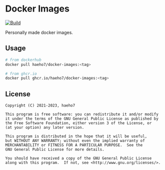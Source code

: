# Docker Images

[![Build](https://github.com/haeho7/docker-images/actions/workflows/ci.yml/badge.svg)](https://github.com/haeho7/docker-images/actions)

Personally made docker images.

## Usage

```sh
# from dockerhub
docker pull haeho7/docker-images:<tag>

# from ghcr.io
docker pull ghcr.io/haeho7/docker-images:<tag>
```

## License

```
Copyright (C) 2021-2023, haeho7

This program is free software: you can redistribute it and/or modify
it under the terms of the GNU General Public License as published by
the Free Software Foundation, either version 3 of the License, or
(at your option) any later version.

This program is distributed in the hope that it will be useful,
but WITHOUT ANY WARRANTY; without even the implied warranty of
MERCHANTABILITY or FITNESS FOR A PARTICULAR PURPOSE.  See the
GNU General Public License for more details.

You should have received a copy of the GNU General Public License
along with this program.  If not, see <http://www.gnu.org/licenses/>.
```

